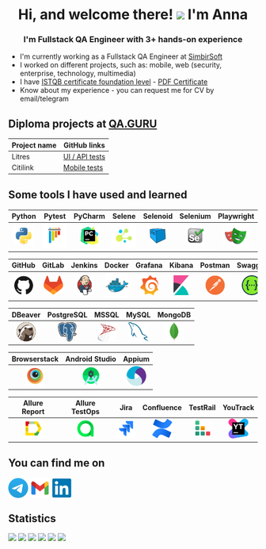 <h1 align="center">Hi, and welcome there! <img src="https://github.com/blackcater/blackcater/raw/main/images/Hi.gif" height="32"/>  I'm Anna </h1> 
<h3 align="center">I'm Fullstack QA Engineer with 3+ hands-on experience</h3>

- I'm currently working as a Fullstack QA Engineer at [SimbirSoft](https://www.simbirsoft.com/)
- I worked on different projects, such as: mobile, web (security, enterprise, technology, multimedia)
- I have [ISTQB certificate foundation level](https://www.gasq.org/en/registration/expert/b5a556a2-13ca-44e2-9bee-1c2e49689077.html) - [PDF Certificate](https://drive.google.com/file/d/1YFhrrCeiHRVSfTVEu-AJMtIZr-x59m6g/view?usp=sharing)
- Know about my experience - you can request me for CV by email/telegram


## Diploma projects at [QA.GURU](https://qa.guru/)
 
  | Project name |                   GitHub links                                                     | 
  |--------------|------------------------------------------------------------------------------------|
  |    Litres    |[ UI / API tests](https://github.com/Annette-F/qa_guru_python_diplom_project_litres)|  
  |    Citilink  |[Mobile tests](https://github.com/Annette-F/qa_guru_python_diplom_mobile_project)   |  


## Some tools I have used and learned

| Python | Pytest | PyCharm | Selene | Selenoid | Selenium | Playwright |
|:----:|:----:|:----:|:----:|:----:|:----:|:----:|
| <img src="https://raw.githubusercontent.com/Annette-F/Annette-F/refs/heads/main/icons/python.svg" width="40" height="40"> | <img src="https://raw.githubusercontent.com/Annette-F/Annette-F/refs/heads/main/icons/pytest.svg" width="50" height="50"> | <img src="https://raw.githubusercontent.com/Annette-F/Annette-F/refs/heads/main/icons/pycharm.svg" width="40" height="40"> | <img src="https://github.com/Annette-F/Annette-F/blob/main/icons/selene.png" height="50" width="50"> | <img src="https://github.com/Annette-F/Annette-F/blob/main/icons/Selenoid.png" height="40" width="40"> | <img src="https://github.com/Annette-F/Annette-F/blob/main/icons/Selenium.png" height="40" width="40"> | <img src="https://raw.githubusercontent.com/Annette-F/Annette-F/refs/heads/main/icons/playwright-original.svg" height="50" width="50"> |

| GitHub | GitLab | Jenkins | Docker | Grafana | Kibana | Postman | Swagger |
|:----:|:----:|:----:|:----:|:----:|:----:|:----:|:----:|
| <img src="https://raw.githubusercontent.com/Annette-F/Annette-F/refs/heads/main/icons/github.svg" width="40" height="40"> | <img src="https://raw.githubusercontent.com/Annette-F/Annette-F/refs/heads/main/icons/gitlab.svg" width="40" height="40"> | <img src="https://raw.githubusercontent.com/Annette-F/Annette-F/refs/heads/main/icons/jenkins.svg" width="40" height="40"> | <img src="https://raw.githubusercontent.com/Annette-F/Annette-F/refs/heads/main/icons/docker.svg" width="50" height="50"> | <img src="https://raw.githubusercontent.com/Annette-F/Annette-F/refs/heads/main/icons/grafana.svg" width="40" height="40"> | <img src="https://raw.githubusercontent.com/Annette-F/Annette-F/refs/heads/main/icons/kibana.svg" width="40" height="40"> | <img src="https://raw.githubusercontent.com/Annette-F/Annette-F/refs/heads/main/icons/postman.svg" height="40" width="40"> | <img src="https://raw.githubusercontent.com/Annette-F/Annette-F/refs/heads/main/icons/swagger.svg" height="40" width="40"> |

| DBeaver | PostgreSQL | MSSQL | MySQL | MongoDB |
|:----:|:----:|:----:|:----:|:----:|
| <img src="https://raw.githubusercontent.com/Annette-F/Annette-F/refs/heads/main/icons/dbeaver.svg" width="40" height="40"> | <img src="https://raw.githubusercontent.com/Annette-F/Annette-F/refs/heads/main/icons/postgresql.svg" width="40" height="40"> | <img src="https://raw.githubusercontent.com/Annette-F/Annette-F/refs/heads/main/icons/microsoftsqlserver.svg" width="40" height="40"> | <img src="https://raw.githubusercontent.com/Annette-F/Annette-F/refs/heads/main/icons/mysql.svg" width="40" height="40"> | <img src="https://raw.githubusercontent.com/Annette-F/Annette-F/refs/heads/main/icons/mongodb.svg" width="40" height="40"> |

| Browserstack | Android Studio | Appium |
|:----:|:----:|:----:|
| <img src="https://raw.githubusercontent.com/Annette-F/Annette-F/refs/heads/main/icons/browserstack.svg" width="40" height="40"> | <img src="https://raw.githubusercontent.com/Annette-F/Annette-F/refs/heads/main/icons/android-studio.svg" height="40" width="40"> | <img src="https://github.com/Annette-F/Annette-F/blob/main/icons/appium.png" height="40" width="40"> |

| Allure Report | Allure TestOps | Jira | Confluence | TestRail | YouTrack |
|:----:|:----:|:----:|:----:|:----:|:----:|
| <img src="https://github.com/Annette-F/Annette-F/blob/main/icons/AllureReport.png" width="40" height="40"> | <img src="https://github.com/Annette-F/Annette-F/blob/main/icons/AllureTestOps.png" width="40" height="40"> | <img src="https://raw.githubusercontent.com/Annette-F/Annette-F/refs/heads/main/icons/jira.svg" width="40" height="40"> | <img src="https://raw.githubusercontent.com/Annette-F/Annette-F/refs/heads/main/icons/confluence.svg" height="40" width="40"> | <img src="https://raw.githubusercontent.com/Annette-F/Annette-F/refs/heads/main/icons/Testrail.svg" height="40" width="40"> | <img src="https://raw.githubusercontent.com/Annette-F/Annette-F/refs/heads/main/icons/YouTrack.svg" width="40" height="40"> |

## You can find me on 
<p align="left">
<a href="https://t.me/Annette_f" target="blank"><img align="center" src="https://raw.githubusercontent.com/Annette-F/Annette-F/main/icons/Telegram.svg" alt="Annette_f" height="40" width="40" /></a>
<a href="mailto:fedorova.annette@gmail.com" target="blank"><img align="center" src="https://raw.githubusercontent.com/Annette-F/Annette-F/main/icons/gmail.svg" alt="Annette_f" height="40" width="40" /></a>
<a href="https://www.linkedin.com/in/annette-fedorova/" target="blank"><img align="center" src="https://raw.githubusercontent.com/Annette-F/Annette-F/main/icons/linkedin.svg" alt="Annette_f" height="40" width="40" /></a>
</p>

## Statistics

![](https://github-profile-summary-cards.vercel.app/api/cards/profile-details?username=Annette-F&theme=merko)
![](https://github-profile-summary-cards.vercel.app/api/cards/profile-details?username=Annette-Fo&theme=merko)
![](https://github-profile-summary-cards.vercel.app/api/cards/most-commit-language?username=Annette-F&theme=merko)
![](https://github-profile-summary-cards.vercel.app/api/cards/repos-per-language?username=Annette-F&theme=merko)
![](https://github-profile-summary-cards.vercel.app/api/cards/stats?username=Annette-F&theme=merko)
![](https://github-profile-summary-cards.vercel.app/api/cards/productive-time?username=Annette-F&theme=merko)



<!--
**Annette-F/Annette-F** is a ✨ _special_ ✨ repository because its `README.md` (this file) appears on your GitHub profile.

Here are some ideas to get you started:

- 🔭 I’m currently working on ...
- 🌱 I’m currently learning ...
- 👯 I’m looking to collaborate on ...
- 🤔 I’m looking for help with ...
- 💬 Ask me about ...
- 📫 How to reach me: ...
- 😄 Pronouns: ...
- ⚡ Fun fact: ...
-->
